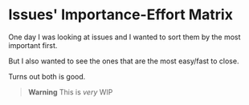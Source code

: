 # Issues' Importance-Effort Matrix

One day I was looking at issues and I wanted to sort them by the most important first.

But I also wanted to see the ones that are the most easy/fast to close.

Turns out both is good.



> **Warning** This is _very_ WIP


